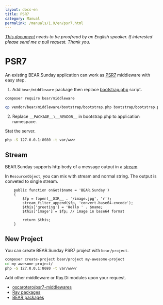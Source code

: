```yaml
---
layout: docs-en
title: PSR7
category: Manual
permalink: /manuals/1.0/en/psr7.html
---
```


*[This document](https://github.com/bearsunday/bearsunday.github.io/blob/master/manuals/1.0/en/psr7.md) needs to be proofread by an English speaker. If interested please send me a pull request. Thank you.*

# PSR7

An existing BEAR.Sunday application can work as
[PSR7](http://www.php-fig.org/psr/psr-7/) middleware with easy step.

1) Add `bear/middleware` package then replace [bootstrap.php](https://github.com/bearsunday/BEAR.Middleware/blob/1.x/bootstrap/bootstrap.php) script.

```bash
composer require bear/middleware
```
```bash
cp vendor/bear/middleware/bootstrap/bootstrap.php bootstrap/bootstrap.php
```

2) Replace `__PACKAGE__\__VENDOR__` in bootstrap.php to application namespace.

Stat the server.

```bash
php -S 127.0.0.1:8080 -t var/www
```

## Stream

BEAR.Sunday supports http body of a message output in a [stream](http://php.net/manual/ja/intro.stream.php).

In `ResourceObject`, you can mix with stream and normal string. The output is conveted to single stream.

```php?start_inline
    public function onGet($name = 'BEAR.Sunday')
    {
        $fp = fopen(__DIR__ . '/image.jpg', 'r');
        stream_filter_append($fp, 'convert.base64-encode');
        $this['greeting'] = 'Hello ' . $name;
        $this['image'] = $fp; // image in base64 format

        return $this;
    }
```

## New Project

You can create BEAR.Sunday PSR7 project with `bear/project`.

```bash
composer create-project bear/project my-awesome-project
cd my-awesome-project/
php -S 127.0.0.1:8080 -t var/www/
```

Add other middleware or Ray.Di modules upon your request.

 * [oscarotero/psr7-middlewares](https://github.com/oscarotero/psr7-middlewares)
 * [Ray packages](https://packagist.org/packages/ray/)
 * [BEAR packages](https://packagist.org/packages/bear/)
